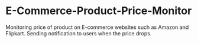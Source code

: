 # E-Commerce-Product-Price-Monitor
Monitoring price of product on E-commerce websites such as Amazon  and Flipkart. Sending notification to users when the price drops.

